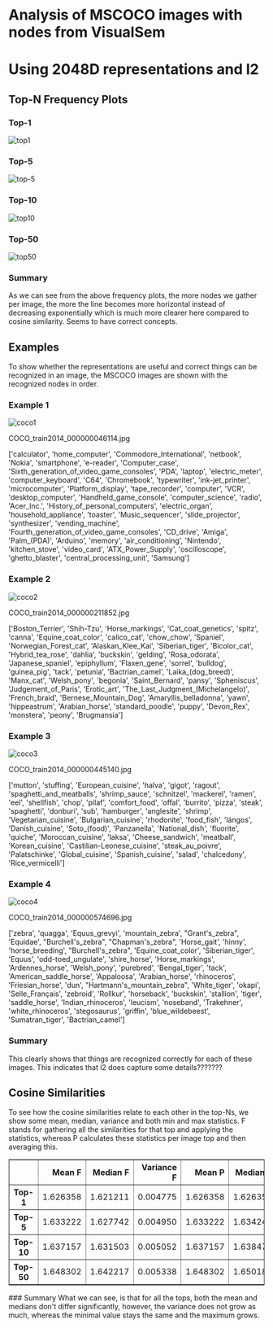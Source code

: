 # Analysis of MSCOCO images with nodes from VisualSem
# Using 2048D representations and l2

## Top-N Frequency Plots

### Top-1
![top1](images_analysis/2048D_l2_top1.png)

### Top-5
![top-5](images_analysis/2048D_l2_top5.png)

### Top-10
![top10](images_analysis/2048D_l2_top10.png)

### Top-50
![top50](images_analysis/2048D_l2_top50.png)

### Summary
As we can see from the above frequency plots, the more nodes we gather per image, the more the line becomes more horizontal instead of decreasing exponentially which is much more clearer here compared to cosine similarity. Seems to have correct concepts.

## Examples
To show whether the representations are useful and correct things can be recognized in an image, the MSCOCO images are shown with the recognized nodes in order.

### Example 1
![coco1](images_analysis/coco1.jpg)

COCO_train2014_000000046114.jpg

['calculator', 'home_computer', 'Commodore_International', 'netbook', 'Nokia', 'smartphone', 'e-reader', 'Computer_case', 'Sixth_generation_of_video_game_consoles', 'PDA', 'laptop', 'electric_meter', 'computer_keyboard', 'C64', 'Chromebook', 'typewriter', 'ink-jet_printer', 'microcomputer', 'Platform_display', 'tape_recorder', 'computer', 'VCR', 'desktop_computer', 'Handheld_game_console', 'computer_science', 'radio', 'Acer_Inc.', 'History_of_personal_computers', 'electric_organ', 'household_appliance', 'toaster', 'Music_sequencer', 'slide_projector', 'synthesizer', 'vending_machine', 'Fourth_generation_of_video_game_consoles', 'CD_drive', 'Amiga', 'Palm_(PDA)', 'Arduino', 'memory', 'air_conditioning', 'Nintendo', 'kitchen_stove', 'video_card', 'ATX_Power_Supply', 'oscilloscope', 'ghetto_blaster', 'central_processing_unit', 'Samsung']

### Example 2
![coco2](images_analysis/coco2.jpg)

COCO_train2014_000000211852.jpg

['Boston_Terrier', 'Shih-Tzu', 'Horse_markings', 'Cat_coat_genetics', 'spitz', 'canna', 'Equine_coat_color', 'calico_cat', 'chow_chow', 'Spaniel', 'Norwegian_Forest_cat', 'Alaskan_Klee_Kai', 'Siberian_tiger', 'Bicolor_cat', 'Hybrid_tea_rose', 'dahlia', 'buckskin', 'gelding', 'Rosa_odorata', 'Japanese_spaniel', 'epiphyllum', 'Flaxen_gene', 'sorrel', 'bulldog', 'guinea_pig', 'tack', 'petunia', 'Bactrian_camel', 'Laika_(dog_breed)', 'Manx_cat', 'Welsh_pony', 'begonia', 'Saint_Bernard', 'pansy', 'Spheniscus', 'Judgement_of_Paris', 'Erotic_art', 'The_Last_Judgment_(Michelangelo)', 'French_braid', 'Bernese_Mountain_Dog', 'Amaryllis_belladonna', 'yawn', 'hippeastrum', 'Arabian_horse', 'standard_poodle', 'puppy', 'Devon_Rex', 'monstera', 'peony', 'Brugmansia']

### Example 3
![coco3](images_analysis/coco3.jpg)

COCO_train2014_000000445140.jpg

['mutton', 'stuffing', 'European_cuisine', 'halva', 'gigot', 'ragout', 'spaghetti_and_meatballs', 'shrimp_sauce', 'schnitzel', 'mackerel', 'ramen', 'eel', 'shellfish', 'chop', 'pilaf', 'comfort_food', 'offal', 'burrito', 'pizza', 'steak', 'spaghetti', 'donburi', 'sub', 'hamburger', 'anglesite', 'shrimp', 'Vegetarian_cuisine', 'Bulgarian_cuisine', 'rhodonite', 'food_fish', 'lángos', 'Danish_cuisine', 'Soto_(food)', 'Panzanella', 'National_dish', 'fluorite', 'quiche', 'Moroccan_cuisine', 'laksa', 'Cheese_sandwich', 'meatball', 'Korean_cuisine', 'Castilian-Leonese_cuisine', 'steak_au_poivre', 'Palatschinke', 'Global_cuisine', 'Spanish_cuisine', 'salad', 'chalcedony', 'Rice_vermicelli']

### Example 4
![coco4](images_analysis/coco4.jpg)

COCO_train2014_000000574696.jpg

['zebra', 'quagga', 'Equus_grevyi', 'mountain_zebra', "Grant's_zebra", 'Equidae', "Burchell's_zebra", "Chapman's_zebra", 'Horse_gait', 'hinny', 'horse_breeding', "Burchell's_zebra", 'Equine_coat_color', 'Siberian_tiger', 'Equus', 'odd-toed_ungulate', 'shire_horse', 'Horse_markings', 'Ardennes_horse', 'Welsh_pony', 'purebred', 'Bengal_tiger', 'tack', 'American_saddle_horse', 'Appaloosa', 'Arabian_horse', 'rhinoceros', 'Friesian_horse', 'dun', "Hartmann's_mountain_zebra", 'White_tiger', 'okapi', 'Selle_Français', 'zebroid', 'Rollkur', 'horseback', 'buckskin', 'stallion', 'tiger', 'saddle_horse', 'Indian_rhinoceros', 'leucism', 'noseband', 'Trakehner', 'white_rhinoceros', 'stegosaurus', 'griffin', 'blue_wildebeest', 'Sumatran_tiger', 'Bactrian_camel']

### Summary
This clearly shows that things are recognized correctly for each of these images. This indicates that l2 does capture some details???????

## Cosine Similarities
To see how the cosine similarities relate to each other in the top-Ns, we show some mean, median, variance and both min and max statistics. F stands for gathering all the similarities for that top and applying the statistics, whereas P calculates these statistics per image top and then averaging this.

<table border="1" class="dataframe">
  <thead>
    <tr style="text-align: right;">
      <th></th>
      <th>Mean F</th>
      <th>Median F</th>
      <th>Variance F</th>
      <th>Mean P</th>
      <th>Median P</th>
      <th>Variance P</th>
      <th>Min F</th>
      <th>Max F</th>
    </tr>
  </thead>
  <tbody>
    <tr>
      <th>Top-1</th>
      <td>1.626358</td>
      <td>1.621211</td>
      <td>0.004775</td>
      <td>1.626358</td>
      <td>1.626358</td>
      <td>0.000000</td>
      <td>1.398103</td>
      <td>2.008661</td>
    </tr>
    <tr>
      <th>Top-5</th>
      <td>1.633222</td>
      <td>1.627742</td>
      <td>0.004950</td>
      <td>1.633222</td>
      <td>1.634248</td>
      <td>0.000026</td>
      <td>1.398103</td>
      <td>2.036203</td>
    </tr>
    <tr>
      <th>Top-10</th>
      <td>1.637157</td>
      <td>1.631503</td>
      <td>0.005052</td>
      <td>1.637157</td>
      <td>1.638478</td>
      <td>0.000034</td>
      <td>1.398103</td>
      <td>2.056323</td>
    </tr>
    <tr>
      <th>Top-50</th>
      <td>1.648302</td>
      <td>1.642217</td>
      <td>0.005338</td>
      <td>1.648302</td>
      <td>1.650180</td>
      <td>0.000055</td>
      <td>1.398103</td>
      <td>2.079260</td>
    </tr>
  </tbody>
</table>
### Summary
What we can see, is that for all the tops, both the mean and medians don't differ significantly, however, the variance does not grow as much, whereas the minimal value stays the same and the maximum grows.
